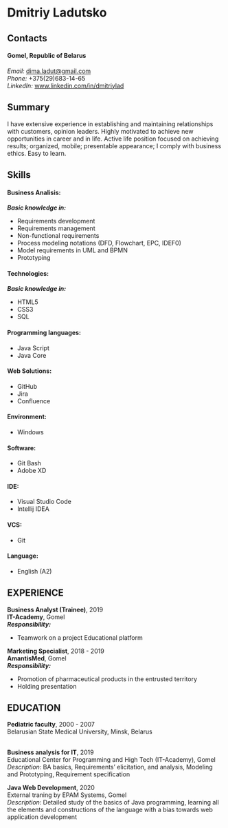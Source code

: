 # __Dmitriy Ladutsko__
## Contacts
#### Gomel, Republic of Belarus <br>
_Email:_ dima.ladut@gmail.com <br>
_Phone:_ +375(29)683-14-65 <br>
_LinkedIn:_ www.linkedin.com/in/dmitriylad <br>
## Summary
I have extensive experience in establishing and maintaining relationships with customers, opinion leaders. Highly motivated to achieve new opportunities in career and in life.
Active life position focused on achieving results; organized, mobile; presentable appearance; I comply with business ethics. Easy to learn.
## Skills
#### __Business Analisis:__
*__Basic knowledge in:__*
 - Requirements development
 - Requirements management
 - Non-functional requirements
 - Process modeling notations (DFD, Flowchart, EPC, IDEF0)
 - Model requirements in UML and BPMN
 - Prototyping
#### __Technologies:__ 
*__Basic knowledge in:__*
 - HTML5 
 - CSS3
 - SQL
#### __Programming languages:__
- Java Script
- Java Core
#### __Web Solutions:__
 - GitHub
 - Jira
 - Confluence
#### __Environment:__
 - Windows
#### __Software:__
 - Git Bash
 - Adobe XD
#### __IDE:__
 - Visual Studio Code 
 - Intellij IDEA
#### __VCS:__
 - Git
#### __Language:__
 - English (A2)
## EXPERIENCE
**Business Analyst (Trainee)**, 2019 <br>
**IT-Academy**, Gomel <br>
*__Responsibility:__* 
 - Teamwork on a project Educational platform

**Marketing Specialist**, 2018 - 2019 <br>
**AmantisMed**, Gomel <br>
*__Responsibility:__* <br>
 - Promotion of pharmaceutical products in the entrusted territory 
 - Holding presentation 

## EDUCATION
**Pediatric faculty**, 2000 - 2007 <br>
Belarusian State Medical University, Minsk, Belarus <br><br>

**Business analysis for IT**, 2019 <br>
Educational Center for Programming and High Tech (IT-Academy), Gomel <br>
_Description:_ BA basics, Requirements’ elicitation, and analysis, Modeling and Prototyping, Requirement specification

**Java Web Development**, 2020 <br>
External traning by EPAM Systems, Gomel <br>
_Description:_ Detailed study of the basics of Java programming, learning all the elements and constructions of the language with a bias towards web application development
